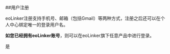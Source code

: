 ##用户注册

eoLinker注册支持手机号、邮箱（包括Gmail）等两种方式，注册之后还可以在个人中心绑定唯一的登录用户名。



**如您已经拥有eoLinker账号**，则可以在eoLinker旗下任意产品中进行登录。



是